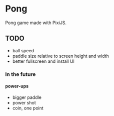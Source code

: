 # Pong

Pong game made with PixiJS.

## TODO

- ball speed
- paddle size relative to screen height and width
- better fullscreen and install UI

### In the future

#### power-ups
- bigger paddle
- power shot
- coin, one point
